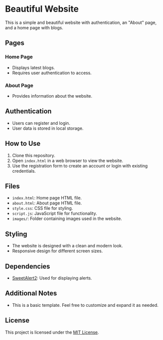 # Beautiful Website

This is a simple and beautiful website with authentication, an "About" page, and a home page with blogs.

## Pages

### Home Page

- Displays latest blogs.
- Requires user authentication to access.

### About Page

- Provides information about the website.

## Authentication

- Users can register and login.
- User data is stored in local storage.

## How to Use

1. Clone this repository.
2. Open `index.html` in a web browser to view the website.
3. Use the registration form to create an account or login with existing credentials.

## Files

- `index.html`: Home page HTML file.
- `about.html`: About page HTML file.
- `style.css`: CSS file for styling.
- `script.js`: JavaScript file for functionality.
- `images/`: Folder containing images used in the website.

## Styling

- The website is designed with a clean and modern look.
- Responsive design for different screen sizes.

## Dependencies

- [SweetAlert2](https://sweetalert2.github.io/): Used for displaying alerts.

## Additional Notes

- This is a basic template. Feel free to customize and expand it as needed.

## License

This project is licensed under the [MIT License](LICENSE).
